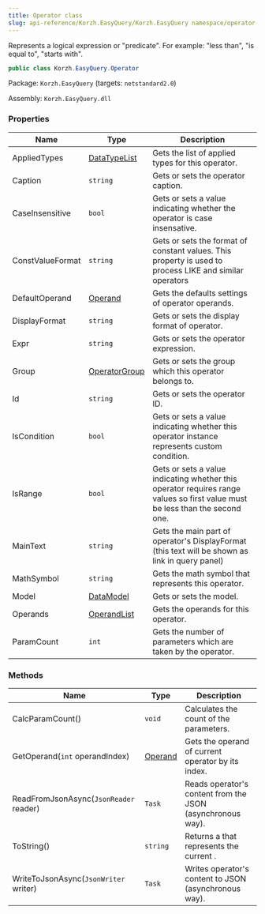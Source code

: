 ```yaml
---
title: Operator class
slug: api-reference/Korzh.EasyQuery/Korzh.EasyQuery namespace/operator-class
---
```



Represents a logical expression or "predicate". For example: "less than", "is equal to", "starts with".
```csharp
public class Korzh.EasyQuery.Operator

```
Package: `Korzh.EasyQuery` (targets: `netstandard2.0`)

Assembly: `Korzh.EasyQuery.dll`

### Properties

| Name | Type | Description | 
| --- | --- | --- | 
| AppliedTypes | [DataTypeList](/api-reference/easydata-core/easydata-namespace/datatypelist-class) | Gets the list of applied types for this operator. | 
| Caption | `string` | Gets or sets the operator caption. | 
| CaseInsensitive | `bool` | Gets or sets a value indicating whether the operator is case insensative. | 
| ConstValueFormat | `string` | Gets or sets the format of constant values. This property is used to process LIKE and similar operators | 
| DefaultOperand | [Operand](/api-reference/korzh-easyquery/korzh-easyquery-namespace/operand-class) | Gets the defaults settings of operator operands. | 
| DisplayFormat | `string` | Gets or sets the display format of operator. | 
| Expr | `string` | Gets or sets the operator expression. | 
| Group | [OperatorGroup](/api-reference/korzh-easyquery/korzh-easyquery-namespace/operatorgroup-class) | Gets or sets the group which this operator belongs to. | 
| Id | `string` | Gets or sets the operator ID. | 
| IsCondition | `bool` | Gets or sets a value indicating whether this operator instance represents custom condition. | 
| IsRange | `bool` | Gets or sets a value indicating whether this operator requires range values so first value must be less than the second one. | 
| MainText | `string` | Gets the main part of operator's DisplayFormat (this text will be shown as link in query panel) | 
| MathSymbol | `string` | Gets the math symbol that represents this operator. | 
| Model | [DataModel](/api-reference/korzh-easyquery/korzh-easyquery-namespace/datamodel-class) | Gets or sets the model. | 
| Operands | [OperandList](/api-reference/korzh-easyquery/korzh-easyquery-namespace/operandlist-class) | Gets the operands for this operator. | 
| ParamCount | `int` | Gets the number of parameters which are taken by the operator. | 


### Methods

| Name | Type | Description | 
| --- | --- | --- | 
| CalcParamCount() | `void` | Calculates the count of the parameters. | 
| GetOperand(`int` operandIndex) | [Operand](/api-reference/korzh-easyquery/korzh-easyquery-namespace/operand-class) | Gets the operand of current operator by its index. | 
| ReadFromJsonAsync(`JsonReader` reader) | `Task` | Reads operator's content from the JSON (asynchronous way). | 
| ToString() | `string` | Returns a <see cref="T:System.String"></see> that represents the current <see cref="T:System.Object"></see>. | 
| WriteToJsonAsync(`JsonWriter` writer) | `Task` | Writes operator's content to JSON (asynchronous way). |